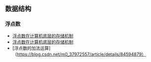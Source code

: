 ## 数据结构

### 浮点数
+ [浮点数在计算机底层的存储机制](https://blog.csdn.net/qq_36414647/article/details/98372398)
+ [浮点数在计算机底层的存储机制](https://blog.csdn.net/qq_36414647/article/details/98372398)
+ [浮点数的加法运算]（https://blog.csdn.net/m0_37972557/article/details/84594879）
